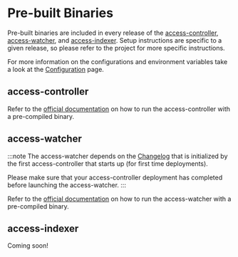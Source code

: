 
# Pre-built Binaries
Pre-built binaries are included in every release of the [access-controller][1], [access-watcher][2], and [access-indexer][3]. Setup instructions are specific to a given release, so please refer to the project for more specific instructions.

For more information on the configurations and environment variables take a look at the [Configuration](../../configuration) page.

## access-controller
Refer to the [official documentation](https://github.com/authorizer-tech/access-controller#pre-compiled-binaries) on how to run the access-controller with a pre-compiled binary.

## access-watcher
:::note
The access-watcher depends on the [Changelog](../../overview/architecture#changelog) that is initialized by the first access-controller that starts up (for first time deployments).

Please make sure that your access-controller deployment has completed before launching the access-watcher.
:::

Refer to the [official documentation](https://github.com/authorizer-tech/access-watcher#pre-compiled-binaries) on how to run the access-watcher with a pre-compiled binary.

## access-indexer
Coming soon!

[1]: https://github.com/authorizer-tech/access-controller
[2]: https://github.com/authorizer-tech/access-watcher
[3]: https://github.com/authorizer-tech/access-indexer